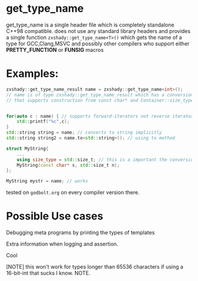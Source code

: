 # get_type_name<T>

get_type_name is a single header file which is completely standalone C++98 compatible. does not use any standard library headers and provides a single function `zxshady::get_type_name<T>()` which 
gets the name of a type for GCC,Clang,MSVC and possibly other compilers who support either __PRETTY_FUNCTION__ or __FUNSIG__ macros

# Examples:
```cpp
zxshady::get_type_name_result name = zxshady::get_type_name<int>(); 
// name is of type zxshady::get_type_name_result which has a conversion operator to any type
// that supports construction from const char* and Container::size_type of the type


for(auto c : name) { // supports forward-iterators not reverse iterators though
    std::printf("%c",c); 
}
std::string string = name; // converts to string implicitly
std::string string2 = name.to<std::string>(); // using to method

struct MyString{
    ...
    using size_type = std::size_t; // this is a important the conversion functions uses this alias
    MyString(const char* s, std::size_t n);
};

MyString mystr = name; // works 

```



tested on `godbolt.org` on every compiler version there.


# Possible Use cases

Debugging meta programs by printing the types of templates

Extra information when logging and assertion.

Cool


[NOTE] this won't work for types longer than 65536 characters if using a 16-bit-int that sucks I know.
NOTE.
